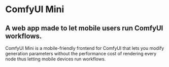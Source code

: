 # ComfyUI Mini

## A web app made to let mobile users run ComfyUI workflows.

ComfyUI Mini is a mobile-friendly frontend for ComfyUI that lets you modify generation parameters without the performance cost of rendering every node thus letting mobile devices run workflows.

